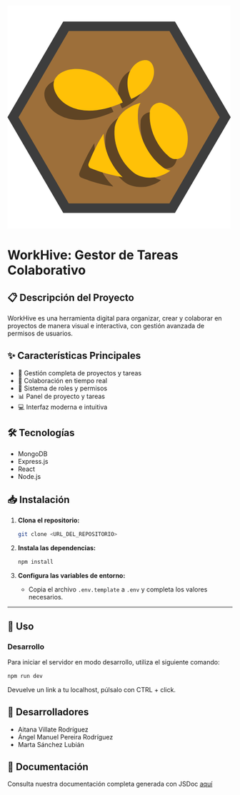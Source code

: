 ![logo WORKHIVE](./src/assets/logo.png)

# WorkHive: Gestor de Tareas Colaborativo

## 📋 Descripción del Proyecto

WorkHive es una herramienta digital para organizar, crear y colaborar en proyectos de manera visual e interactiva, con gestión avanzada de permisos de usuarios.

## ✨ Características Principales

- 🚀 Gestión completa de proyectos y tareas
- 🤝 Colaboración en tiempo real
- 🔐 Sistema de roles y permisos
- 📊 Panel de proyecto y tareas
- 💻 Interfaz moderna e intuitiva

## 🛠 Tecnologías

- MongoDB
- Express.js
- React
- Node.js

## 📥 Instalación

1. **Clona el repositorio:**

   ```bash
   git clone <URL_DEL_REPOSITORIO>
   ```

2. **Instala las dependencias:**

   ```bash
   npm install
   ```

3. **Configura las variables de entorno:**
   - Copia el archivo `.env.template` a `.env` y completa los valores necesarios.

---

## 🔧 Uso

### Desarrollo

Para iniciar el servidor en modo desarrollo, utiliza el siguiente comando:

```bash
npm run dev
```

Devuelve un link a tu localhost, púlsalo con CTRL + click.

## 👥 Desarrolladores

- Aitana Villate Rodríguez
- Ángel Manuel Pereira Rodríguez
- Marta Sánchez Lubián

## 📄 Documentación

Consulta nuestra documentación completa generada con JSDoc [aquí](https://avilrod3004.github.io/WorkHive/docs)
